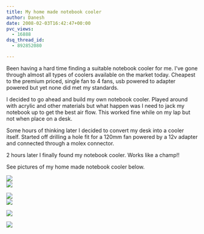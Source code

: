 ```yaml
---
title: My home made notebook cooler
author: Danesh
date: 2008-02-03T16:42:47+00:00
pvc_views:
  - 16888
dsq_thread_id:
  - 892852080

---
```

Been having a hard time finding a suitable notebook cooler for me. I&#8217;ve gone through almost all types of coolers available on the market today. Cheapest to the premium priced, single fan to 4 fans, usb powered to adapter powered but yet none did met my standards.

I decided to go ahead and build my own notebook cooler. Played around with acrylic and other materials but what happen was I need to jack my notebook up to get the best air flow. This worked fine while on my lap but not when place on a desk. 

Some hours of thinking later I decided to convert my desk into a cooler itself. Started off drilling a hole fit for a 120mm fan powered by a 12v adapter and connected through a molex connector.

2 hours later I finally found my notebook cooler. Works like a champ!!

See pictures of my home made notebook cooler below.  
<!--more-->

  
![][1]  
![][2] 

![][3]  
![][4] 

![][5] 

![][6]

 [1]: http://img263.imageshack.us/img263/4294/1006175ak4.jpg
 [2]: http://img408.imageshack.us/img408/4447/1006176xx3.jpg
 [3]: http://img442.imageshack.us/img442/1040/1006178kj4.jpg
 [4]: http://img406.imageshack.us/img406/9661/1006179dx6.jpg
 [5]: http://img177.imageshack.us/img177/3835/1006181vz5.jpg
 [6]: http://img186.imageshack.us/img186/492/1006184ti8.jpg
